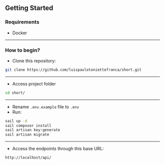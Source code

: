 ## Getting Started

### Requirements
- Docker

<hr>

### How to begin?
- Clone this repository:
```bash
git clone https://github.com/luispaulotoniettefranca/short.git
```

<hr>

- Access project folder
```bash
cd short/
```

<hr>

- Rename ``` .env.example ``` file to ``` .env ```
- Run:
```bash
sail up -d
sail composer install
sail artisan key:generate
sail artisan migrate
```
<hr>

- Access the endpoints through this base URL:
```bash
http://localhost/api/
```
